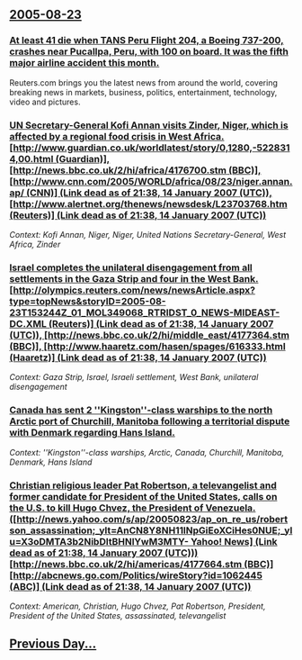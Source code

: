 ## [2005-08-23](/news/2005/08/23/index.md)

### [ At least 41 die when TANS Peru Flight 204, a Boeing 737-200, crashes near Pucallpa, Peru, with 100 on board.  It was the fifth major airline accident this month. ](/news/2005/08/23/at-least-41-die-when-tans-peru-flight-204-a-boeing-737-200-crashes-near-pucallpa-peru-with-100-on-board-it-was-the-fifth-major-airlin.md)
Reuters.com brings you the latest news from around the world, covering breaking news in markets, business, politics, entertainment, technology, video and pictures.

### [ UN Secretary-General Kofi Annan visits Zinder, Niger, which is affected by a regional food crisis in West Africa. [http://www.guardian.co.uk/worldlatest/story/0,1280,-5228314,00.html (Guardian)], [http://news.bbc.co.uk/2/hi/africa/4176700.stm (BBC)], [http://www.cnn.com/2005/WORLD/africa/08/23/niger.annan.ap/ (CNN)] (Link dead as of 21:38, 14 January 2007 (UTC)), [http://www.alertnet.org/thenews/newsdesk/L23703768.htm (Reuters)] (Link dead as of 21:38, 14 January 2007 (UTC))](/news/2005/08/23/un-secretary-general-kofi-annan-visits-zinder-niger-which-is-affected-by-a-regional-food-crisis-in-west-africa-http-www-guardian-co-u.md)
_Context: Kofi Annan, Niger, Niger, United Nations Secretary-General, West Africa, Zinder_

### [ Israel completes the unilateral disengagement from all settlements in the Gaza Strip and four in the West Bank. [http://olympics.reuters.com/news/newsArticle.aspx?type=topNews&storyID=2005-08-23T153244Z_01_MOL349068_RTRIDST_0_NEWS-MIDEAST-DC.XML (Reuters)] (Link dead as of 21:38, 14 January 2007 (UTC)), [http://news.bbc.co.uk/2/hi/middle_east/4177364.stm (BBC)], [http://www.haaretz.com/hasen/spages/616333.html (Haaretz)] (Link dead as of 21:38, 14 January 2007 (UTC))](/news/2005/08/23/israel-completes-the-unilateral-disengagement-from-all-settlements-in-the-gaza-strip-and-four-in-the-west-bank-http-olympics-reuters-co.md)
_Context: Gaza Strip, Israel, Israeli settlement, West Bank, unilateral disengagement_

### [ Canada has sent 2 ''Kingston''-class warships to the north Arctic port of Churchill, Manitoba following a territorial dispute with Denmark regarding Hans Island. ](/news/2005/08/23/canada-has-sent-2-kingston-class-warships-to-the-north-arctic-port-of-churchill-manitoba-following-a-territorial-dispute-with-denmark.md)
_Context: ''Kingston''-class warships, Arctic, Canada, Churchill, Manitoba, Denmark, Hans Island_

### [ Christian religious leader Pat Robertson, a televangelist and former candidate for President of the United States, calls on the U.S. to kill Hugo Chvez, the President of Venezuela.([http://news.yahoo.com/s/ap/20050823/ap_on_re_us/robertson_assassination;_ylt=AnCN8Y8NH11lNpGiEoXCiHes0NUE;_ylu=X3oDMTA3b2NibDltBHNlYwM3MTY- Yahoo! News] (Link dead as of 21:38, 14 January 2007 (UTC))) [http://news.bbc.co.uk/2/hi/americas/4177664.stm (BBC)] [http://abcnews.go.com/Politics/wireStory?id=1062445 (ABC)] (Link dead as of 21:38, 14 January 2007 (UTC))](/news/2005/08/23/christian-religious-leader-pat-robertson-a-televangelist-and-former-candidate-for-president-of-the-united-states-calls-on-the-u-s-to-kil.md)
_Context: American, Christian, Hugo Chvez, Pat Robertson, President, President of the United States, assassinated, televangelist_

## [Previous Day...](/news/2005/08/22/index.md)


